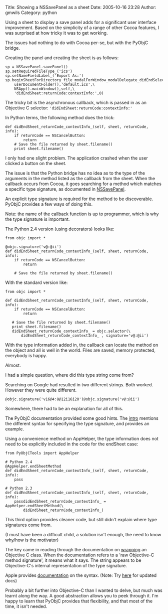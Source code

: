 Title: Showing a NSSavePanel as a sheet
Date: 2005-10-16 23:28
Author: gmwils
Category: python

Using a sheet to display a save panel adds for a significant user
interface improvement. Based on the simplicity of a range of other Cocoa
features, I was surprised at how tricky it was to get working.

The issues had nothing to do with Cocoa per-se, but with the PyObjC
bridge.

Creating the panel and creating the sheet is as follows:

    sp = NSSavePanel.savePanel()
    sp.setRequiredFileType_('ics')
    sp.setNameFieldLabel_('Export As:')
    sp.beginSheetForDirectory_file_modalForWindow_modalDelegate_didEndSelector_contextInfo_(\
        userDocumentFolder(),'default.ics',\
        NSApp().mainWindow(),self,\
        'didEndSheet:returnCode:contextInfo:',0)

The tricky bit is the asynchronous callback, which is passed in as an
Objective C selector: `'didEndSheet:returnCode:contextInfo:'`

In Python terms, the following method does the trick:

    def didEndSheet_returnCode_contextInfo_(self, sheet, returnCode, info):
        if returnCode == NSCancelButton:
            return
        # Save the file returned by sheet.filename()
        print sheet.filename()

I only had one slight problem. The application crashed when the user
clicked a button on the sheet.

The issue is that the Python bridge has no idea as to the type of the
arguments in the method listed as the callback from the sheet. When the
callback occurs from Cocoa, it goes searching for a method which matches
a specific type signature, as documented in [NSSavePanel][].

An explicit type signature is required for the method to be
discoverable. PyObjC provides a few ways of doing this.

Note: the name of the callback function is up to programmer, which is
why the type signature is important.

The Python 2.4 version (using decorators) looks like:

    from objc import *

    @objc.signature('v@:@ii')
    def didEndSheet_returnCode_contextInfo_(self, sheet, returnCode, info):
        if returnCode == NSCancelButton:
            return

        # Save the file returned by sheet.filename()

With the standard version like:

    from objc import *

    def didEndSheet_returnCode_contextInfo_(self, sheet, returnCode, info):
        if returnCode == NSCancelButton:
            return

       # Save the file returned by sheet.filename()
       print sheet.filename()
       didEndSheet_returnCode_contextInfo_ = objc.selector(\
           didEndSheet_returnCode_contextInfo_ , signature='v@:@ii')

With the type information added in, the callback can locate the method
on the object and all is well in the world. Files are saved, memory
protected, everybody is happy.

Almost.

I had a simple question, where did this type string come from?

Searching on Google had resulted in two different strings. Both worked.
However they were quite different.

    @objc.signature('v16@4:8@12i16i20')@objc.signature('v@:@ii')

Somewhere, there had to be an explanation for all of this.

The PyObjC documentation provided some good hints. The [intro][]
mentions the different syntax for specifying the type signature, and
provides an example.

Using a convenience method on AppHelper, the type information does not
need to be explicitly included in the code for the endSheet case:

    from PyObjCTools import AppHelper

    # Python 2.4
    @AppHelper.endSheetMethod
    def didEndSheet_returnCode_contextInfo_(self, sheet, returnCode, info):
        pass

    # Python 2.3
    def didEndSheet_returnCode_contextInfo_(self, sheet, returnCode, info):
        passdidEndSheet_returnCode_contextInfo_ = AppHelper.endSheetMethod(\
            didEndSheet_returnCode_contextInfo_)

This third option provides cleaner code, but still didn't explain where
type signatures come from.

(I must have been a difficult child, a solution isn't enough, the need
to know why/how is the motivator)

The key came in reading through the documentation on [wrapping][] an
Objective C class. When the documentation refers to a 'raw Objective-C
method signature', it means what it says. The string appears to be
Objective-C's internal representation of the type signature.

Apple provides [documentation][] on the syntax. (Note: Try [here][] for
updated docs)

Probably a bit further into Objective-C than I wanted to delve, but much
was learnt along the way. A good abstraction allows you to peek through
it. I'm happy to learn that PyObjC provides that flexibility, and that
most of the time, it isn't needed.

  [NSSavePanel]: http://developer.apple.com/documentation/Cocoa/Reference/ApplicationKit/ObjC_classic/Classes/NSSavePanel.html
  [intro]: http://pyobjc.sourceforge.net/doc/intro.php#messages-and-functions
  [wrapping]: http://pyobjc.sourceforge.net/doc/wrapping.php
  [documentation]: http://developer.apple.com/documentation/Cocoa/Conceptual/ObjectiveC/index.html?http://developer.apple.com/documentation/Cocoa/Conceptual/ObjectiveC/RuntimeOverview/chapter_5_section_6.html#//apple_ref/doc/uid/20001425-TPXREF165
  [here]: http://developer.apple.com/documentation/Cocoa/Conceptual/ObjectiveC/Articles/chapter_13_section_9.html#//apple_ref/doc/uid/TP30001163-CH9-TPXREF165
